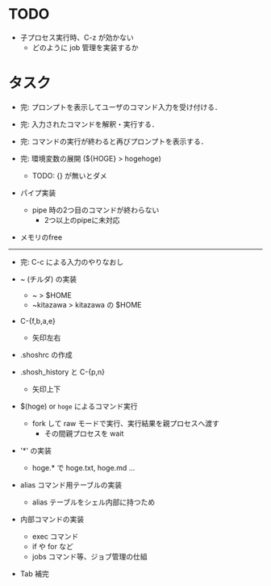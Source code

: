 # TODO

- 子プロセス実行時、C-z が効かない
  - どのように job 管理を実装するか

# タスク

- 完: プロンプトを表示してユーザのコマンド入力を受け付ける．

- 完: 入力されたコマンドを解釈・実行する．

- 完: コマンドの実行が終わると再びプロンプトを表示する．

- 完: 環境変数の展開 (${HOGE} > hogehoge)
    - TODO: {} が無いとダメ

- パイプ実装
  - pipe 時の2つ目のコマンドが終わらない
    - 2つ以上のpipeに未対応

- メモリのfree

---

- 完: C-c による入力のやりなおし

- ~ (チルダ) の実装
  - ~ > $HOME
  - ~kitazawa > kitazawa の $HOME

- C-{f,b,a,e}
  - 矢印左右

- .shoshrc の作成

- .shosh_history と C-{p,n}
  -  矢印上下

- $(hoge) or `hoge` によるコマンド実行
    - fork して raw モードで実行、実行結果を親プロセスへ渡す
      - その間親プロセスを wait

- '*' の実装
  - hoge.* で hoge.txt, hoge.md ...

- alias コマンド用テーブルの実装
  - alias テーブルをシェル内部に持つため

- 内部コマンドの実装
  - exec コマンド
  - if や for など
  - jobs コマンド等、ジョブ管理の仕組

- Tab 補完
